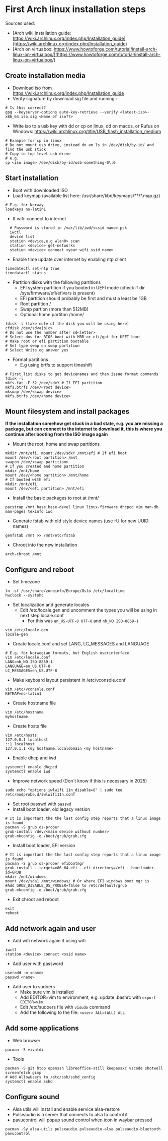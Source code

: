 # First Arch linux installation steps

Sources used:
- [Arch wiki installation guide: https://wiki.archlinux.org/index.php/Installation_guide](https://wiki.archlinux.org/index.php/Installation_guide)
- [Arch on virtuabox: https://www.howtoforge.com/tutorial/install-arch-linux-on-virtualbox/](https://www.howtoforge.com/tutorial/install-arch-linux-on-virtualbox/)

## Create installation media

- Download iso from https://wiki.archlinux.org/index.php/Installation_guide
- Verify signature by download sig file and running :
```
# Is this correct?
gpg --keyserver-options auto-key-retrieve --verify <latest-iso>-x86_64.iso.sig <Name of iso??>
```
- Write iso to a usb key with dd or cp on linux, dd on macos, or Rufus on Windows: https://wiki.archlinux.org/title/USB_flash_installation_medium
```
# Example for cp in linux
# Do not mount usb drive, instead do an ls in /dev/disk/by-id/ and find the usb stick
# Copy to top level usb drive
# e.g.
cp <iso image> /dev/disk/by-id/usb-something-0\:0
```

## Start installation
- Boot with downloaded ISO
- Load keymap (available list here: /usr/share/kbd/keymaps/**/*.map.gz)
```
# E.g. for Norway
loadkeys no-latin1
```
- If wifi: connect to internet
```
  # Password is stored in /var/lib/iwd/<ssid name>.psk
  iwctl
  device list
  station <device,e.g wlan0> scan
  station <device> get-networks
  station <device> connect <your wifi ssid name>
```
- Enable time update over internet by enabling ntp client
```
timedatectl set-ntp true
timedatactl status
```
- Partition disks with the following partitions
   - EFI system partition if you booted in UEFI mode (check if dir /sys/firmware/efi/efivars is present)
    - EFI partition should probably be first and must a least be 1GB
  - Root partition /
  - Swap partion (more than 512MB)
  - Optional home partiton /home/
```
fdisk -l (take note of the disk you will be using here)
cfdisk /dev/sd<a|b|c> 
# Do not use the number after sd<letter> 
# Select dos for BIOS boot with MBR or efi/gpt for UEFI boot
# Make root or efi partition bootable
# Set type swap on swap partition
# Select Write og answer yes
```
- Format partitions
  - E.g using brtfs to support timeshift
```
# First list disks to get devicenames and then issue format commands
fdisk -l
mkfs.fat -F 32 /dev/sdxY # If EFI partition
mkfs.btrfs /dev/<root device>
mkswap /dev/<swap device>
mkfs.btrfs /dev/<home device>
```

## Mount filesystem and install packages

**If the installation somehow get stuck in a bad state, e.g. you are missing a package, but can connect to the internet to download it, this is where you continue after booting from the ISO image again**

- Mount the root, home and swap partitions
```
mkdir /mnt/efi; mount /dev/sdxY /mnt/efi # If efi boot
mount /dev/<root partition> /mnt
swapon /dev/<swap partition>
# If you created and home partition
mkdir /mnt/home
mount /dev/<home partition> /mnt/home
# If booted with efi
mkdir /mnt/efi
mount /dev/<efi partition> /mnt/efi
```

- Install the basic packages to root at /mnt/
```
pacstrap /mnt base base-devel linux linux-firmware dhcpcd vim man-db man-pages texinfo iwd
```
- Generate fstab with old style device names (use -U for new UUID names)
```
genfstab /mnt >> /mnt/etc/fstab
```
- Chroot into the new installation
```
arch-chroot /mnt
```
## Configure and reboot
- Set timezone
```
ln -sf /usr/share/zoneinfo/Europe/Oslo /etc/localtime
hwclock --systohc
```
- Set localization and generate locales
  - Edit /etc/locale.gen and uncomment the types you will be using in next step locale.conf
    - For this was `en_US-UTF-8 UTF-8` and `nb_NO ISO-8859-1` 
```
vim /etc/locale.gen
locale-gen
```
- Create locale.conf and set LANG, LC_MESSAGES and LANGUAGE
```
# E.g. for Norwegian formats, but English userinterface
vim /etc/locale.conf
LANG=nb_NO.ISO-8859-1
LANGUAGE=en_US.UTF-8
LC_MESSAGES=en_US.UTF-8
```
- Make keyboard layout persistent in /etc/vconsole.conf
```
vim /etc/vconsole.conf
KEYMAP=no-latin1
```

- Create hostname file
```
vim /etc/hostname 
myhostname
```

- Create hosts file
```
vim /etc/hosts
127.0.0.1 localhost
::1 localhost
127.0.1.1 <my hostname.localdomain <my hostname>
```
- Enable dhcp and iwd
```
systemctl enable dhcpcd
systemctl enable iwd
```
- Improve network speed (Don´t know if this is necessary in 2025)
```
sudo echo "options iwlwifi 11n_disable=8" | sudo tee /etc/modprobe.d/iwlwifi11n.conf
```
- Set root passwd with 
`passwd`
- Install boot loader, old legacy version
```
# It is important the the last config step reports that a linux image is found
pacman -S grub os-prober
grub-install /dev/<main device without number>
grub-mkconfig -o /boot/grub/grub.cfg
```

- Install boot loader, EFI version
```
# It is important the the last config step reports that a linux image is found
pacman -S grub os-prober efibootmgr
grub-install --target=x86_64-efi --efi-directory=/efi --bootloader-id=GRUB
mkdir /mnt/windows
mount /dev/sda1 /mnt/windows/ # Or where EFI windows boot mgr is
#Add GRUB_DISABLE_OS_PROBER=false to /etc/default/grub
grub-mkconfig -o /boot/grub/grub.cfg
```

- Exit chroot and reboot
```
exit
reboot
```

## Add network again and user

- Add wifi network again if using wifi
```
iwctl
station <device> connect <ssid name>
```
- Add user with password
```
useradd -m <name>
passwd <name>
```

- Add user to sudoers
  - Make sure vim is installed
  - Add EDITOR=vim to environment, e.g. update .bashrc with `export EDITOR=vim`
  - Edit /etc/sudoers file with `visudo` command
  - Add the following to the file:  `<user> ALL=(ALL) ALL`

## Add some applications

- Web browser
```
pacman -S vivaldi
```
- Tools
```
pacman -S git htop openssh libreoffice-still keepassxc vscode shotwell screenfetch gimp
# Add AllowUsers to /etc/ssh/sshd_config
systemctl enable sshd
```

## Configure sound
- Alsa utils will install and enable service alsa-restore
- Pulseaudio is a server that connects to alsa to control it
- pavucontrol will popup sound control when icon in waybar pressed

```
pacman -Sy alsa-utils pulseaudio pulseaudio-alsa pulseaudio-bluetooth pavucontrol
```

